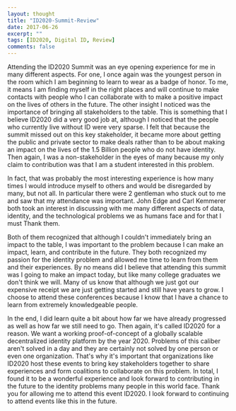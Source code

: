 ```yaml
---
layout: thought
title: "ID2020-Summit-Review"
date: 2017-06-26
excerpt: ""
tags: [ID2020, Digital ID, Review]
comments: false
---
```


Attending the ID2020 Summit was an eye opening experience for me in many different aspects. For one, I once again was the youngest person in the room which I am beginning to learn to wear as a badge of honor. To me, it means I am finding myself in the right places and will continue to make contacts with people who I can collaborate with to make a positive impact on the lives of others in the future. The other insight I noticed was the importance of bringing all stakeholders to the table. This is something that I believe ID2020 did a very good job at, although I noticed that the people who currently live without ID were very sparse. I felt that because the summit missed out on this key stakeholder, it became more about getting the public and private sector to make deals rather than to be about making an impact on the lives of the 1.5 Billion people who do not have identity. Then again, I was a non-stakeholder in the eyes of many because my only claim to contribution was that I am a student interested in this problem.

In fact, that was probably the most interesting experience is how many times I would introduce myself to others and would be disregarded by many, but not all. In particular there were 2 gentleman who stuck out to me and saw that my attendance was important. John Edge and Carl Kemmerer both took an interest in discussing with me many different aspects of data, identity, and the technological problems we as humans face and for that I must Thank them.

Both of them recognized that although I couldn't immediately bring an impact to the table, I was important to the problem because I can make an impact, learn, and contribute in the future. They both recognized my passion for the identity problem and allowed me time to learn from them and their experiences. By no means did I believe that attending this summit was I going to make an impact today, but like many college graduates we don't think we will. Many of us know that although we just got our expensive receipt we are just getting started and still have years to grow. I choose to attend these conferences because I know that I have a chance to learn from extremely knowledgeable people.

In the end, I did learn quite a bit about how far we have already progressed as well as how far we still need to go. Then again, it's called ID2020 for a reason. We want a working proof-of-concept of a globally scalable decentralized identity platform by the year 2020. Problems of this caliber aren't solved in a day and they are certainly not solved by one person or even one organization. That's why it's important that organizations like ID2020 host these events to bring key stakeholders together to share experiences and form coalitions to collaborate on this problem. In total, I found it to be a wonderful experience and look forward to contributing in the future to the identity problems many people in this world face. Thank you for allowing me to attend this event ID2020. I look forward to continuing to attend events like this in the future.

